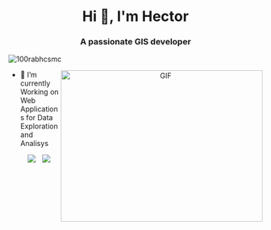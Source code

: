 <h1 align="center">Hi 👋, I'm Hector</a></h1>
<h3 align="center">A passionate GIS developer</h3>

<p align="left"> <img src="https://komarev.com/ghpvc/?username=100rabhcsmc&label=Profile%20views&color=0e75b6&style=flat" alt="100rabhcsmc" /> </p>

<a target="_blank" align="center">
  <img align="right" top="500" height="300" width="400" alt="GIF" src="https://media.giphy.com/media/SWoSkN6DxTszqIKEqv/giphy.gif">
</a>

- 🔭 I’m currently Working on Web Applications for Data Exploration and Analisys

<p align="center">

 <div align="center"  class="icons-social" style="margin-left: 10px;">
        <a style="margin-left: 10px;"  target="_blank" href="https://www.linkedin.com/in/hectormendia/">
			<img src="https://img.icons8.com/doodle/40/000000/linkedin--v2.png"></a>
		<a style="margin-left: 10px;" target="_blank" href="https://www.youtube.com/channel/UCTdGEbY3m0qlE5dEmYIXc6A?view_as=subscriber">
				<img src="https://img.icons8.com/doodle/1x/youtube--v2.png" ></a>
      </div>

</p>
